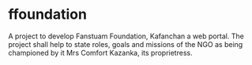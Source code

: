 # ffoundation

A project to develop Fanstuam Foundation, Kafanchan a web portal. The project 
shall help to state roles, goals and missions of the NGO as being championed 
by it Mrs Comfort Kazanka, its proprietress. 
